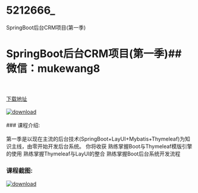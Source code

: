 # 5212666_
SpringBoot后台CRM项目(第一季)
# SpringBoot后台CRM项目(第一季)## 微信：mukewang8
<br/></br>[下载地址](http://www.36tz.cn/article/5212666 "下载地址")
<br/></br>[![download](http://36tz.cn/muke_img/2020_04_2-132-300x183.png "下载地址")](http://www.36tz.cn/article/5212666 "下载地址")
<br/></br>### 课程介绍:<br/></br>第一季是以现在主流的后台技术(SpringBoot+LayUI+Mybatis+Thymeleaf)为知识主线，由零开始开发后台系统。
你将收获
熟练掌握Boot与Thymeleaf模版引擎的使用
熟练掌握Thymeleaf与LayUI的整合
熟练掌握Boot后台系统开发流程

### 课程截图:
[![download](http://36tz.cn/muke_img/2020_04_1-196.png "下载地址")](http://www.36tz.cn/article/5212666 "下载地址")
